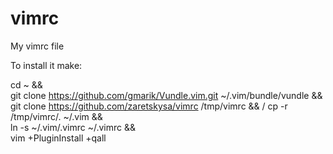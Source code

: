 vimrc
=====

My vimrc file

To install it make:

cd ~ && \
git clone https://github.com/gmarik/Vundle.vim.git ~/.vim/bundle/vundle && \
git clone https://github.com/zaretskysa/vimrc /tmp/vimrc && /
cp -r /tmp/vimrc/. ~/.vim && \
ln -s ~/.vim/.vimrc ~/.vimrc && \
vim +PluginInstall +qall
